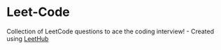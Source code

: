 # Leet-Code
Collection of LeetCode questions to ace the coding interview! - Created using [LeetHub](https://github.com/minjungsung/leethub)
